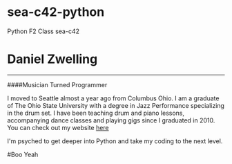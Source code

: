 # sea-c42-python
Python F2 Class sea-c42
# Daniel Zwelling
-----------

####Musician Turned Programmer

I moved to Seattle almost a year ago from Columbus Ohio. I am a graduate of The Ohio State University with a degree in Jazz Performance specializing in the drum set. I have been teaching drum and piano lessons, accompanying dance classes and playing gigs since I graduated in 2010. You can check out my website [here](http://dzwellingmusic.com/)

I'm psyched to get deeper into Python and take my coding to the next level.

#Boo Yeah
